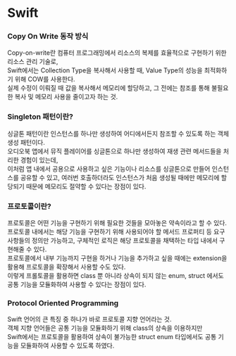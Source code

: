 # Swift

### Copy On Write 동작 방식
Copy-on-write란 컴퓨터 프로그래밍에서 리소스의 복제를 효율적으로 구현하기 위한 리소스 관리 기술로,<br>
Swift에서는 Collection Type을 복사해서 사용할 때, Value Type의 성능을 최적화하기 위해 COW를 사용한다.<br>
실제 수정이 이뤄질 때 값을 복사해서 메모리에 할당하고, 그 전에는 참조를 통해 불필요한 복사 및 메모리 사용을 줄이고자 하는 것.<br>

### Singleton 패턴이란?
싱글톤 패턴이란 인스턴스를 하나만 생성하여 어디에서든지 참조할 수 있도록 하는 객체 생성 패턴이다.<br>
오디오북 앱에서 뮤직 플레이어를 싱글톤으로 하나만 생성하여 재생 관련 메서드들을 처리한 경험이 있는데,<br>
이처럼 앱 내에서 공용으로 사용하고 싶은 기능이나 리소스를 싱글톤으로 만들어 인스턴스를 공유할 수 있고, 여러번 호출하더라도 인스턴스가 처음 생성될 때에만 메모리에 할당되기 때문에 메모리도 절약할 수 있다는 장점이 있다. 

### 프로토콜이란?
프로토콜은 어떤 기능을 구현하기 위해 필요한 것들을 모아놓은 약속이라고 할 수 있다.<br>
프로토콜 내에서는 해당 기능을 구현하기 위해 사용되어야 할 메서드 프로퍼티 등 요구사항들의 정의만 가능하고, 구체적인 로직은 해당 프로토콜을 채택하는 타입 내에서 구현해줄 수 있다.<br>
프로토콜에서 내부 기능까지 구현을 하거나 기능을 추가하고 싶을 때에는 extension을 활용해 프로토콜을 확장해서 사용할 수도 있다.<br>
이렇게 프롤토콜을 활용하면 class 뿐 아니라 상속이 되지 않는 enum, struct 에서도 공통 기능을 모듈화하여 사용할 수 있다는 장점이 있다. 

### Protocol Oriented Programming
Swift 언어의 큰 특징 중 하나가 바로 프로토콜 지향 언어라는 것.<br>
객체 지향 언어들은 공통 기능을 모듈화하기 위해 class의 상속을 이용하지만<br>
Swift에서는 프로토콜을 활용하여 상속이 불가능한 struct enum 타입에서도 공통 기능을 모듈화하여 사용할 수 있도록 하였다.
